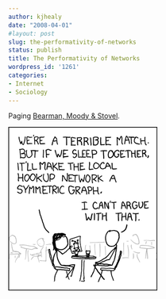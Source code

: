 ```yaml
---
author: kjhealy
date: "2008-04-01"
#layout: post
slug: the-performativity-of-networks
status: publish
title: The Performativity of Networks
wordpress_id: '1261'
categories:
- Internet
- Sociology
---
```


Paging [Bearman, Moody & Stovel](http://crookedtimber.org/2004/08/13/love-is-a-battlefield-spanning-tree-network-with-no-4-cycles/).

[![hookup](convincing_pickup_line.png)](http://xkcd.com "hookup")
